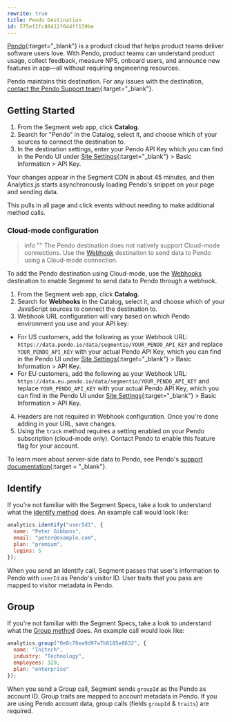 ```yaml
---
rewrite: true
title: Pendo Destination
id: 575ef2fc80412f644ff139be
---
```

[Pendo](http://www.pendo.io/){:target="_blank"} is a product cloud that helps product teams deliver software users love. With Pendo, product teams can understand product usage, collect feedback, measure NPS, onboard users, and announce new features in app—all without requiring engineering resources.

Pendo maintains this destination. For any issues with the destination, [contact the Pendo Support team](https://help.pendo.io/){:target="_blank"}.

## Getting Started



1. From the Segment web app, click **Catalog**.
2. Search for "Pendo" in the Catalog, select it, and choose which of your sources to connect the destination to.
3. In the destination settings, enter your Pendo API Key which you can find in the Pendo UI under [Site Settings](https://app.pendo.io/admin){:target="_blank"} > Basic Information > API Key.

Your changes appear in the Segment CDN in about 45 minutes, and then Analytics.js starts asynchronously loading Pendo's snippet on your page and sending data.

 This pulls in all page and click events without needing to make additional method calls.

### Cloud-mode configuration

> info ""
> The Pendo destination does not natively support Cloud-mode connections. Use the [Webhook](/docs/connections/destinations/catalog/webhooks) destination to send data to Pendo using a Cloud-mode connection.

To add the Pendo destination using Cloud-mode, use the [Webhooks](/docs/connections/destinations/catalog/webhooks) destination to enable Segment to send data to Pendo through a webhook.

1. From the Segment web app, click **Catalog**.
2. Search for **Webhooks** in the Catalog, select it, and choose which of your JavaScript sources to connect the destination to.
3. Webhook URL configuration will vary based on which Pendo environment you use and your API key:
  * For US customers, add the following as your Webhook URL: `https://data.pendo.io/data/segmentio/YOUR_PENDO_API_KEY` and replace `YOUR_PENDO_API_KEY` with your actual Pendo API Key, which you can find in the Pendo UI under [Site Settings](https://app.pendo.io/admin){:target="_blank"} > Basic Information > API Key.
  * For EU customers, add the following as your Webhook URL: `https://data.eu.pendo.io/data/segmentio/YOUR_PENDO_API_KEY` and teplace `YOUR_PENDO_API_KEY` with your actual Pendo API Key, which you can find in the Pendo UI under [Site Settings](https://app.eu.pendo.io/admin){:target="_blank"} > Basic Information > API Key.
4. Headers are not required in Webhook configuration. Once you're done adding in your URL, save changes.
5. Using the `track` method requires a setting enabled on your Pendo subscription (cloud-mode only). Contact Pendo to enable this feature flag for your account.

To learn more about server-side data to Pendo, see Pendo's [support documentation](https://help.pendo.io/resources/support-library/integrations/segment-integration.html#send-server-side-data-to-pendo){:target = "_blank"}.

## Identify

If you're not familiar with the Segment Specs, take a look to understand what the [Identify method](/docs/connections/spec/identify/) does. An example call would look like:

```javascript
analytics.identify("userId1", {
  name: "Peter Gibbons",
  email: "peter@example.com",
  plan: "premium",
  logins: 5
});
```

When you send an Identify call, Segment passes that user's information to Pendo with `userId` as Pendo's visitor ID. User traits that you pass are mapped to visitor metadata in Pendo.


## Group

If you're not familiar with the Segment Specs, take a look to understand what the [Group method](/docs/connections/spec/group/) does. An example call would look like:

```javascript
analytics.group("0e8c78ea9d97a7b8185e8632", {
  name: "Initech",
  industry: "Technology",
  employees: 329,
  plan: "enterprise"
});
```

When you send a Group call, Segment sends `groupId` as the Pendo as account ID. Group traits are mapped to account metadata in Pendo. If you are using Pendo account data, group calls (fields `groupId` & `traits`) are required.

